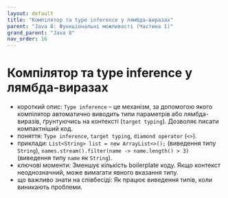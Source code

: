 ```yaml
---
layout: default
title: "Компілятор та type inference у лямбда-виразах"
parent: "Java 8: Функціональні можливості (Частина 1)"
grand_parent: "Java 8"
nav_order: 16
---
```


# Компілятор та type inference у лямбда-виразах

*   короткий опис: `Type inference` – це механізм, за допомогою якого компілятор автоматично виводить типи параметрів або лямбда-виразів, ґрунтуючись на контексті (`target typing`). Дозволяє писати компактніший код.
*   поняття: `Type inference`, `target typing`, `diamond operator` (`<>`).
*   приклади: `List<String> list = new ArrayList<>();` (виведення типу `String`), `names.stream().filter(name -> name.length() > 3)` (виведення типу `name` як `String`).
*   ключові моменти: Зменшує кількість boilerplate коду. Якщо контекст неоднозначний, може вимагати явного вказання типу.
*   що важливо знати на співбесіді: Як працює виведення типів, коли виникають проблеми.
